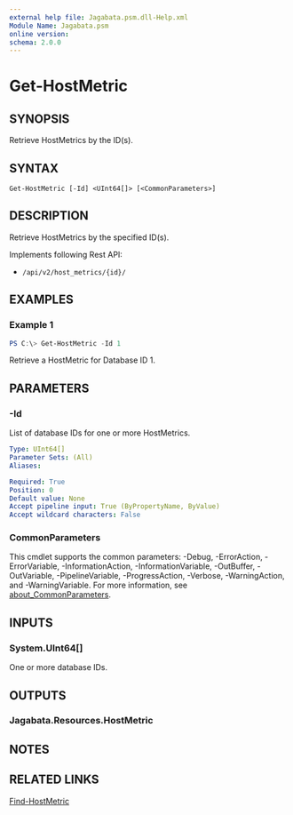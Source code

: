 ```yaml
---
external help file: Jagabata.psm.dll-Help.xml
Module Name: Jagabata.psm
online version:
schema: 2.0.0
---
```


# Get-HostMetric

## SYNOPSIS
Retrieve HostMetrics by the ID(s).

## SYNTAX

```
Get-HostMetric [-Id] <UInt64[]> [<CommonParameters>]
```

## DESCRIPTION
Retrieve HostMetrics by the specified ID(s).

Implements following Rest API:  
- `/api/v2/host_metrics/{id}/`  

## EXAMPLES

### Example 1
```powershell
PS C:\> Get-HostMetric -Id 1
```

Retrieve a HostMetric for Database ID 1.

## PARAMETERS

### -Id
List of database IDs for one or more HostMetrics.

```yaml
Type: UInt64[]
Parameter Sets: (All)
Aliases:

Required: True
Position: 0
Default value: None
Accept pipeline input: True (ByPropertyName, ByValue)
Accept wildcard characters: False
```

### CommonParameters
This cmdlet supports the common parameters: -Debug, -ErrorAction, -ErrorVariable, -InformationAction, -InformationVariable, -OutBuffer, -OutVariable, -PipelineVariable, -ProgressAction, -Verbose, -WarningAction, and -WarningVariable. For more information, see [about_CommonParameters](http://go.microsoft.com/fwlink/?LinkID=113216).

## INPUTS

### System.UInt64[]
One or more database IDs.

## OUTPUTS

### Jagabata.Resources.HostMetric

## NOTES

## RELATED LINKS

[Find-HostMetric](Find-HostMetric.md)
